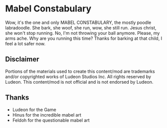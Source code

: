 # Mabel Constabulary

Wow, it's the one and only MABEL CONSTABULARY, the mostly poodle labradoodle. She bark, she woof, she run, wow, she still run. Jesus christ, she won't stop running. No, I'm not throwing your ball anymore. Please, my arms ache. Why are you running this time? Thanks for barking at that child, I feel a lot safer now.

## Disclaimer
Portions of the materials used to create this content/mod are trademarks and/or copyrighted works of Ludeon Studios Inc. All rights reserved by Ludeon. This content/mod is not official and is not endorsed by Ludeon.

## Thanks
* Ludeon for the Game
* Hinus for the incredible mabel art
* Feldoh for the questionable mabel art
